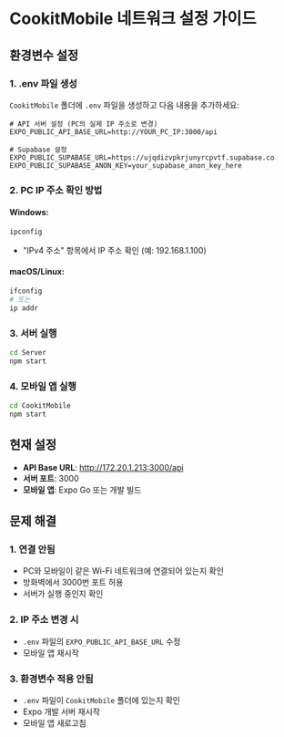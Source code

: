 # CookitMobile 네트워크 설정 가이드

## 환경변수 설정

### 1. .env 파일 생성
`CookitMobile` 폴더에 `.env` 파일을 생성하고 다음 내용을 추가하세요:

```env
# API 서버 설정 (PC의 실제 IP 주소로 변경)
EXPO_PUBLIC_API_BASE_URL=http://YOUR_PC_IP:3000/api

# Supabase 설정
EXPO_PUBLIC_SUPABASE_URL=https://ujqdizvpkrjunyrcpvtf.supabase.co
EXPO_PUBLIC_SUPABASE_ANON_KEY=your_supabase_anon_key_here
```

### 2. PC IP 주소 확인 방법

#### Windows:
```cmd
ipconfig
```
- "IPv4 주소" 항목에서 IP 주소 확인 (예: 192.168.1.100)

#### macOS/Linux:
```bash
ifconfig
# 또는
ip addr
```

### 3. 서버 실행
```bash
cd Server
npm start
```

### 4. 모바일 앱 실행
```bash
cd CookitMobile
npm start
```

## 현재 설정
- **API Base URL**: http://172.20.1.213:3000/api
- **서버 포트**: 3000
- **모바일 앱**: Expo Go 또는 개발 빌드

## 문제 해결

### 1. 연결 안됨
- PC와 모바일이 같은 Wi-Fi 네트워크에 연결되어 있는지 확인
- 방화벽에서 3000번 포트 허용
- 서버가 실행 중인지 확인

### 2. IP 주소 변경 시
- `.env` 파일의 `EXPO_PUBLIC_API_BASE_URL` 수정
- 모바일 앱 재시작

### 3. 환경변수 적용 안됨
- `.env` 파일이 `CookitMobile` 폴더에 있는지 확인
- Expo 개발 서버 재시작
- 모바일 앱 새로고침
